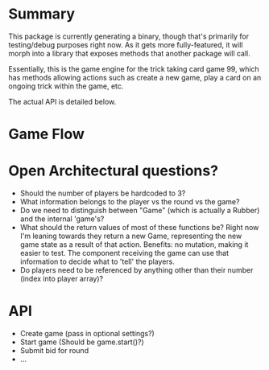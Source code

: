 # Summary

This package is currently generating a binary, though that's primarily for testing/debug purposes right now. As it gets
more fully-featured, it will morph into a library that exposes methods that another package will call.

Essentially, this is the game engine for the trick taking card game 99, which has methods allowing actions such
as create a new game, play a card on an ongoing trick within the game, etc.

The actual API is detailed below.

# Game Flow


# Open Architectural questions?

* Should the number of players be hardcoded to 3?
* What information belongs to the player vs the round vs the game?
* Do we need to distinguish between "Game" (which is actually a Rubber) and the internal 'game's?
* What should the return values of most of these functions be? Right now I'm leaning towards they return a new Game,
  representing the new game state as a result of that action. Benefits: no mutation, making it easier to test.
  The component receiving the game can use that information to decide what to 'tell' the players.
* Do players need to be referenced by anything other than their number (index into player array)?

# API

* Create game (pass in optional settings?)
* Start game (Should be game.start()?)
* Submit bid for round
* ...